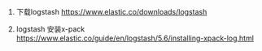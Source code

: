 1. 下载logstash  https://www.elastic.co/downloads/logstash

2. logstash 安装x-pack
   https://www.elastic.co/guide/en/logstash/5.6/installing-xpack-log.html
